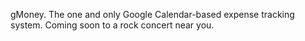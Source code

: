 gMoney. The one and only Google Calendar-based expense tracking system. Coming soon to a rock concert near you.